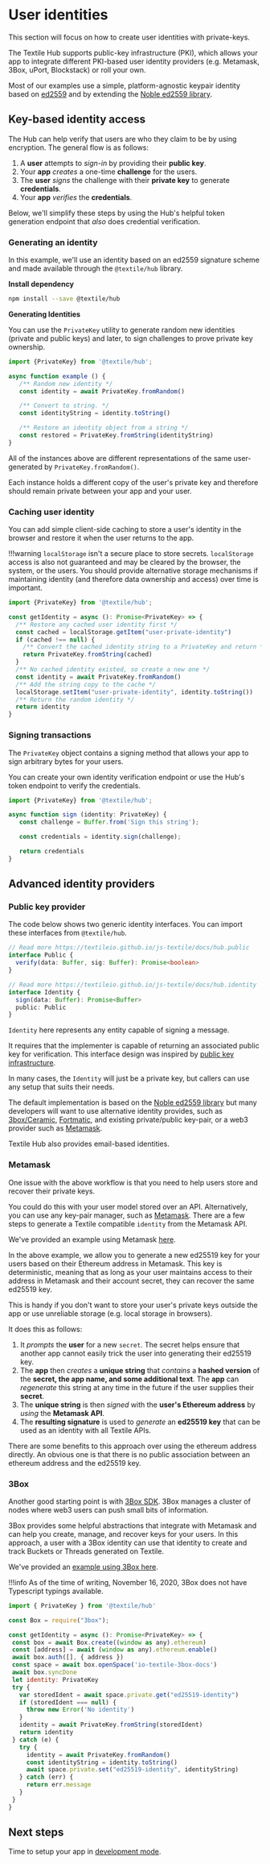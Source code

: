 # User identities

This section will focus on how to create user identities with private-keys. 

The Textile Hub supports public-key infrastructure (PKI), which allows your app to integrate different PKI-based user identity providers (e.g. Metamask, 3Box, uPort, Blockstack) or roll your own. 

Most of our examples use a simple, platform-agnostic keypair identity based on [ed2559](https://en.wikipedia.org/wiki/EdDSA#Ed25519) and by extending the [Noble ed2559 library](https://github.com/paulmillr/noble-ed25519).

## Key-based identity access

The Hub can help verify that users are who they claim to be by using encryption. The general flow is as follows:

1. A **user** attempts to *sign-in* by providing their **public key**.
2. Your **app** *creates* a one-time **challenge** for the users.
3. The **user** *signs* the challenge with their **private key** to generate **credentials**.
4. Your **app** *verifies* the **credentials**.

Below, we'll simplify these steps by using the Hub's helpful token generation endpoint that _also_ does credential verification.

### Generating an identity

In this example, we'll use an identity based on an ed2559 signature scheme and made available through the `@textile/hub` library.

**Install dependency**

```bash
npm install --save @textile/hub
```

**Generating Identities**

You can use the `PrivateKey` utility to generate random new identities (private and public keys) and later, to sign challenges to prove private key ownership.

```typescript
import {PrivateKey} from '@textile/hub';

async function example () {
   /** Random new identity */
   const identity = await PrivateKey.fromRandom()

   /** Convert to string. */
   const identityString = identity.toString()

   /** Restore an identity object from a string */
   const restored = PrivateKey.fromString(identityString)
}
```

All of the instances above are different representations of the same user-generated by `PrivateKey.fromRandom()`. 

Each instance holds a different copy of the user's private key and therefore should remain private between your app and your user.

### Caching user identity

You can add simple client-side caching to store a user's identity in the browser and restore it when the user returns to the app.

!!!warning
    `localStorage` isn't a secure place to store secrets. `localStorage` access is also not guaranteed and may be cleared by the browser, the system, or the users. You should provide alternative storage mechanisms if maintaining identity (and therefore data ownership and access) over time is important.

```typescript
import {PrivateKey} from '@textile/hub';

const getIdentity = async (): Promise<PrivateKey> => {
  /** Restore any cached user identity first */
  const cached = localStorage.getItem("user-private-identity")
  if (cached !== null) {
    /** Convert the cached identity string to a PrivateKey and return */
    return PrivateKey.fromString(cached)
  }
  /** No cached identity existed, so create a new one */
  const identity = await PrivateKey.fromRandom()
  /** Add the string copy to the cache */
  localStorage.setItem("user-private-identity", identity.toString())
  /** Return the random identity */
  return identity
}
```

### Signing transactions

The `PrivateKey` object contains a signing method that allows your app to sign arbitrary bytes for your users. 

You can create your own identity verification endpoint or use the Hub's token endpoint to verify the credentials.

```typescript
import {PrivateKey} from '@textile/hub';

async function sign (identity: PrivateKey) {
   const challenge = Buffer.from('Sign this string');

   const credentials = identity.sign(challenge);

   return credentials
}
```

## Advanced identity providers

### Public key provider

The code below shows two generic identity interfaces. You can import these interfaces from `@textile/hub`.

```typescript
// Read more https://textileio.github.io/js-textile/docs/hub.public
interface Public {
  verify(data: Buffer, sig: Buffer): Promise<boolean>
}

// Read more https://textileio.github.io/js-textile/docs/hub.identity
interface Identity {
  sign(data: Buffer): Promise<Buffer>
  public: Public
}
```

`Identity` here represents any entity capable of signing a message. 

It requires that the implementer is capable of returning an associated public key for verification. This interface design was inspired by [public key infrastructure](https://en.wikipedia.org/wiki/Public_key_infrastructure).

In many cases, the `Identity` will just be a private key, but callers can use any setup that suits their needs. 

The default implementation is based on the [Noble ed2559 library](https://github.com/paulmillr/noble-ed25519) but many developers will want to use alternative identity provides, such as [3box/Ceramic](https://www.ceramic.network), [Fortmatic](https://fortmatic.com), and existing private/public key-pair, or a web3 provider such as [Metamask](https://metamask.io). 

Textile Hub also provides email-based identities.

### Metamask

One issue with the above workflow is that you need to help users store and recover their private keys. 

You could do this with your user model stored over an API. Alternatively, you can use any key-pair manager, such as [Metamask](https://metamask.io/). There are a few steps to generate a Textile compatible `identity` from the Metamask API.

We've provided an example using Metamask [here](https://github.com/textileio/js-examples/tree/master/metamask-identities-ed25519).

In the above example, we allow you to generate a new ed25519 key for your users based on their Ethereum address in Metamask. This key is deterministic, meaning that as long as your user maintains access to their address in Metamask and their account secret, they can recover the same ed25519 key. 

This is handy if you don't want to store your user's private keys outside the app or use unreliable storage (e.g. local storage in browsers). 

It does this as follows:

1. It *prompts* the **user** for a new `secret`. The secret helps ensure that another app cannot easily trick the user into generating their ed25519 key.
2. The **app** then *creates* a **unique string** that *contains* a **hashed version** of the **secret, the app name, and some additional text**. The **app** can *regenerate* this string at any time in the future if the user supplies their **secret**.
3. The **unique string** is then *signed* with the **user's Ethereum address** by *using* the **Metamask API**.
4. The **resulting signature** is used to *generate* an **ed25519 key** that can be used as an identity with all Textile APIs.

There are some benefits to this approach over using the ethereum address directly. An obvious one is that there is no public association between an ethereum address and the ed25519 key. 

### 3Box

Another good starting point is with [3Box SDK](https://docs.3box.io/). 3Box manages a cluster of nodes where web3 users can push small bits of information. 

3Box provides some helpful abstractions that integrate with Metamask and can help you create, manage, and recover keys for your users. In this approach, a user with a 3Box identity can use that identity to create and track Buckets or Threads generated on Textile.

We've provided an [example using 3Box here](https://github.com/textileio/js-examples/tree/master/3box-identities-ed25519).

!!!info
    As of the time of writing, November 16, 2020, 3Box does not have Typescript typings available.

```javascript
import { PrivateKey } from '@textile/hub'

const Box = require("3box");

const getIdentity = async (): Promise<PrivateKey> => {
 const box = await Box.create((window as any).ethereum)
 const [address] = await (window as any).ethereum.enable()
 await box.auth([], { address })
 const space = await box.openSpace('io-textile-3box-docs')
 await box.syncDone
 let identity: PrivateKey
 try {
   var storedIdent = await space.private.get("ed25519-identity")
   if (storedIdent === null) {
     throw new Error('No identity')
   }
   identity = await PrivateKey.fromString(storedIdent)
   return identity
 } catch (e) {
   try {
     identity = await PrivateKey.fromRandom()
     const identityString = identity.toString()
     await space.private.set("ed25519-identity", identityString)
   } catch (err) {
     return err.message
   }
 }
}
```

## Next steps

Time to setup your app in [development mode](development-mode.md).

<br />
